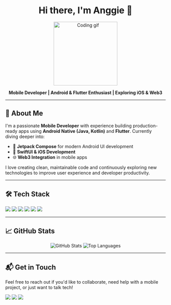 <h1 align="center">Hi there, I'm Anggie 👋</h1>

<p align="center">
  <img src="https://media.giphy.com/media/qgQUggAC3Pfv687qPC/giphy.gif" width="200" alt="Coding gif">
</p>

<p align="center">
  <b>Mobile Developer | Android & Flutter Enthusiast | Exploring iOS & Web3</b>
</p>

---

## 💼 About Me

I'm a passionate **Mobile Developer** with experience building production-ready apps using **Android Native (Java, Kotlin)** and **Flutter**. Currently diving deeper into:

- 🚀 **Jetpack Compose** for modern Android UI development  
- 🍎 **SwiftUI & iOS Development**  
- 🌐 **Web3 Integration** in mobile apps

I love creating clean, maintainable code and continuously exploring new technologies to improve user experience and developer productivity.

---

## 🛠 Tech Stack

<p>
  <img src="https://img.shields.io/badge/Kotlin-7F52FF?style=for-the-badge&logo=kotlin&logoColor=white"/>
  <img src="https://img.shields.io/badge/Flutter-02569B?style=for-the-badge&logo=flutter&logoColor=white"/>
  <img src="https://img.shields.io/badge/Dart-0175C2?style=for-the-badge&logo=dart&logoColor=white"/>
  <img src="https://img.shields.io/badge/Swift-F05138?style=for-the-badge&logo=swift&logoColor=white"/>
  <img src="https://img.shields.io/badge/Solidity-363636?style=for-the-badge&logo=solidity&logoColor=white"/>
  <img src="https://img.shields.io/badge/Firebase-FFCA28?style=for-the-badge&logo=firebase&logoColor=black"/>
</p>

---

## 📈 GitHub Stats

<p align="center">
  <img src="https://github-readme-stats.vercel.app/api?username=bernatangg&show_icons=true&theme=default" alt="GitHub Stats" />
  <img src="https://github-readme-stats.vercel.app/api/top-langs/?username=bernatangg&layout=compact&theme=default" alt="Top Languages" />
</p>

---

## 📬 Get in Touch

Feel free to reach out if you'd like to collaborate, need help with a mobile project, or just want to talk tech!

<p>
  <a href="mailto:djavasoegar07@gmail.com"><img src="https://img.shields.io/badge/Email-D14836?style=for-the-badge&logo=gmail&logoColor=white"/></a>
  <a href="https://linkedin.com/in/bernadietta-anggie-3745a2135"><img src="https://img.shields.io/badge/LinkedIn-0A66C2?style=for-the-badge&logo=linkedin&logoColor=white"/></a>
  <a href="https://yourwebsite.com"><img src="https://img.shields.io/badge/Portfolio-000?style=for-the-badge&logo=github&logoColor=white"/></a>
</p>
